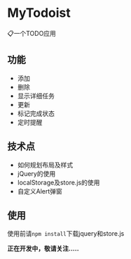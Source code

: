 # MyTodoist
:clipboard:一个TODO应用



## 功能

- 添加
- 删除
- 显示详细任务
- 更新
- 标记完成状态
- 定时提醒

## 技术点

- 如何规划布局及样式
- jQuery的使用
- localStorage及store.js的使用
- 自定义Alert弹窗

## 使用

使用前请`npm install`下载jquery和store.js

**正在开发中，敬请关注.....**
